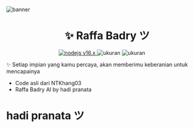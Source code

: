 <img src="https://i.ibb.co/txRVVB5/430858246-428501242963960-355451129594147803-n-jpg-nc-cat-103-ccb-1-7-nc-sid-5f2048-nc-eui2-Ae-F78-Z.jpg" alt="banner">
<h1 align="center"><img width="22px"> ✨ Raffa Badry ツ</h1>

<p align="center">
	<a href="https://nodejs.org/dist/v16.20.0">
		<img src="https://img.shields.io/badge/Nodejs 16.x-brightgreen.svg?style=flat-square" alt="nodejs v16.x">
	</a>
  <img alt="ukuran" src="https://img.shields.io/github/repo-size/ntkhang03/Goat-Bot-V2.svg?style=flat-square&label=size">
  <img alt="ukuran" src="https://img.shields.io/badge/license-MIT-green?style=flat-square&color=brightgreen">
</p>

✨ Setiap impian yang kamu percaya, akan memberimu keberanian untuk mencapainya
- Code asli dari NTKhang03
- Raffa Badry AI by hadi pranata

# hadi pranata ツ

